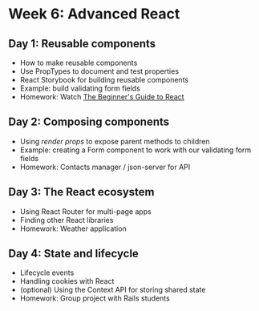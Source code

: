 # Week 6: Advanced React

## Day 1: Reusable components

* How to make reusable components
* Use PropTypes to document and test properties
* React Storybook for building reusable components
* Example: build validating form fields
* Homework: Watch [The Beginner's Guide to React](https://egghead.io/courses/the-beginner-s-guide-to-react)

## Day 2: Composing components

* Using _render props_ to expose parent methods to children
* Example: creating a Form component to work with our validating form fields
* Homework: Contacts manager / json-server for API

## Day 3: The React ecosystem

* Using React Router for multi-page apps
* Finding other React libraries
* Homework: Weather application

## Day 4: State and lifecycle

* Lifecycle events
* Handling cookies with React
* (optional) Using the Context API for storing shared state
* Homework: Group project with Rails students
